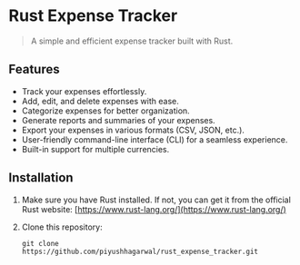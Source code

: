 # Rust Expense Tracker

> A simple and efficient expense tracker built with Rust.

## Features

- Track your expenses effortlessly.
- Add, edit, and delete expenses with ease.
- Categorize expenses for better organization.
- Generate reports and summaries of your expenses.
- Export your expenses in various formats (CSV, JSON, etc.).
- User-friendly command-line interface (CLI) for a seamless experience.
- Built-in support for multiple currencies.

## Installation

1. Make sure you have Rust installed. If not, you can get it from the official Rust website: [https://www.rust-lang.org/](https://www.rust-lang.org/)

2. Clone this repository:

   ```shell
   git clone https://github.com/piyushhagarwal/rust_expense_tracker.git

